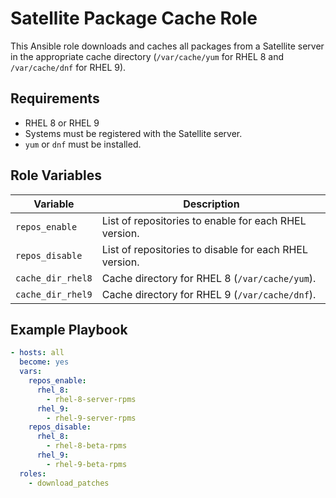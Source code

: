 # Satellite Package Cache Role

This Ansible role downloads and caches all packages from a Satellite server in the appropriate cache directory (`/var/cache/yum` for RHEL 8 and `/var/cache/dnf` for RHEL 9).

## Requirements
- RHEL 8 or RHEL 9
- Systems must be registered with the Satellite server.
- `yum` or `dnf` must be installed.

## Role Variables
| Variable          | Description                              |
|-------------------|------------------------------------------|
| `repos_enable`    | List of repositories to enable for each RHEL version. |
| `repos_disable`   | List of repositories to disable for each RHEL version. |
| `cache_dir_rhel8` | Cache directory for RHEL 8 (`/var/cache/yum`). |
| `cache_dir_rhel9` | Cache directory for RHEL 9 (`/var/cache/dnf`). |

## Example Playbook
```yaml
- hosts: all
  become: yes
  vars:
    repos_enable:
      rhel_8:
        - rhel-8-server-rpms
      rhel_9:
        - rhel-9-server-rpms
    repos_disable:
      rhel_8:
        - rhel-8-beta-rpms
      rhel_9:
        - rhel-9-beta-rpms
  roles:
    - download_patches
